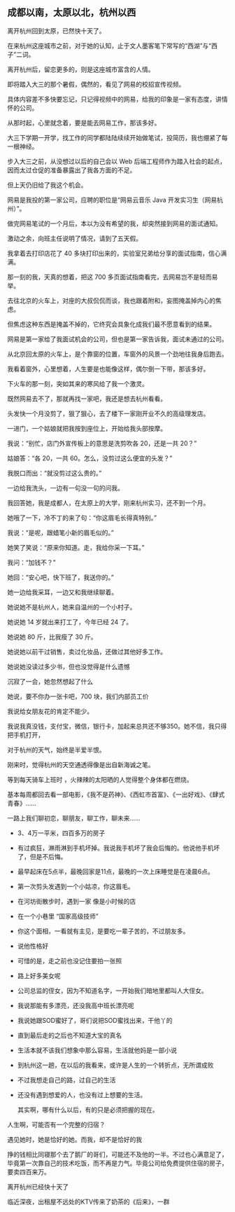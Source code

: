 ## 成都以南，太原以北，杭州以西

离开杭州回到太原，已然快十天了。

在来杭州这座城市之前，对于她的认知，止于文人墨客笔下常写的“西湖”与“西子”二词。

离开杭州后，留恋更多的，则是这座城市富含的人情。

即将踏入大三的那个暑假，偶然的，看见了网易的校招宣传视频。

具体内容差不多快要忘记，只记得视频中的网易，给我的印象是一家有态度，讲情怀的公司。

从那时起，心里就念着，要是能去网易工作，那该多好。

大三下学期一开学，找工作的同学都陆陆续续开始做笔试，投简历，我也绷紧了每一根神经。

步入大三之前，从没想过以后的自己会以 Web 后端工程师作为踏入社会的起点，因而太过仓促的准备暴露出了我各方面的不足。

但上天仍旧给了我这个机会。

网易是我投的第一家公司，应聘的职位是“网易云音乐 Java 开发实习生（网易杭州）”。

做完网易笔试的一个月后，本以为没有希望的我，却突然接到网易的面试通知。

激动之余，向班主任说明了情况，请到了五天假。

我拿着去打印店花了 40 多块打印出来的，实验室兄弟给分享的面试指南，信心满满。

那一刻的我，天真的想着，把这 700 多页面试指南看完，去网易岂不是轻而易举。

去往北京的火车上，对座的大叔侃侃而谈，我也跟着附和，妄图掩盖掉内心的焦虑。

但焦虑这种东西是掩盖不掉的，它终究会具象化成我们最不愿意看到的结果。

网易是第一家给了我面试机会的公司，但也是第一家告诉我，面试未通过的公司。

从北京回太原的火车上，是个靠窗的位置，车窗外的风景一个劲地往我身后跑去。

我看着窗外，心里想着，人生要是也能像这样，偶尔倒一下带，那该多好。

下火车的那一刻，突如其来的寒风给了我一个激灵。

既然网易去不了，那就再找一家吧，我还是想去杭州看看。



头发快一个月没剪了，狠了狠心，去了楼下一家刚开业不久的高级理发店。

一进门，一个姑娘就把我按到座位上，开始给我头部按摩。

我说：“别忙，店门外宣传板上的意思是洗剪吹各 20，还是一共 20？”

姑娘答：“各 20，一共 60。怎么，没剪过这么便宜的头发？”

我脱口而出：“就没剪过这么贵的。”

一边给我洗头，一边有一句没一句的问我。

我回答她，我是成都人，在太原上的大学，刚来杭州实习，还不到一个月。

她哦了一下，冷不丁的来了句：“你这眉毛长得真特别。”

我说：“是呢，跟蜡笔小新的眉毛似的。”

她笑了笑说：“原来你知道。走，我给你采一下耳。”

我问：“加钱不？”

她回：“安心吧，快下班了，我送你的。”

她一边给我采耳，一边又和我继续聊着。

她说她不是杭州人，她来自温州的一个小村子。

她说她 14 岁就出来打工了，今年已经 24 了。

她说她 80 斤，比我瘦了 30 斤。

她说她以前干过销售，卖过化妆品，还做过其他好多工作。

她说她没读过多少书，但也没觉得是什么遗憾

沉寂了一会，她忽然想起了什么

她说，要不你办一张卡吧，700 块，我们内部员工价

我说给女朋友花的肯定不能少。

我说我真没钱，支付宝，微信，银行卡，加起来总共还不够350。她不信，我只得把手机打开，



对于杭州的天气，始终是半爱半恨。

刚来时，觉得杭州的天空通透得像是出自新海诚之笔。

等到每天骑车上班时 ，火辣辣的太阳晒的人觉得整个身体都在燃烧。



基本每周都回去看一部电影，《我不是药神》、《西虹市首富》、《一出好戏》、《肆式青春》……



一路上我们聊初恋，聊朋友，聊工作，聊未来……

+ 3、4万一平米，四百多万的房子

+ 有过疯狂，淋雨淋到手机坏掉。我说我手机坏了我会后悔的。他说他手机坏了，但是不后悔。

+ 最早起床在5点半，最晚回家是11点，最晚的一次上床睡觉是在凌晨6点。

+ 第一次剪头发遇到一个小姑凉，你这眉毛。

+ 在河坊街散步时，遇到一家 像是小时候的店

+ 在一个小巷里 “国家高级技师”

+ 你这个面相，一看就有主见，是要吃一辈子苦的，不过朋友多。

+ 说他性格好

+ 可惜的是，走之前也没记住要拍一张照

+ 路上好多美女呢

+ 公司总监的侄女，因为不知道名字，一开始我们暗地里都叫人大侄女。

+ 我说那能有多漂亮，还没我高中班长漂亮呢

+ 我说她跟SOD蜜好了，哥们说把SOD蜜找出来，干他丫的

+ 直到最后走的之后也不知道大宝的真名

+ 生活本就不该我们想象中那么容易，生活就他妈是一部小说

+ 到杭州这一趟，在以后的我看来，或许是人生的一个转折点，无所谓成败

+ 不过我想走自己的路，过自己的生活

+ 还没有遇到想爱的人，也没有过上想要的生活。

  其实啊，哪有什么以后，有的只是必须把握的现在。

人生啊，可能否有一个完整的归宿？

遇见她时，她是恰好的她。而我，却不是恰好的我

挣的钱相比同寝那个去了鹅厂的哥们，可能还不及他的一半。不过也心满意足了，毕竟第一次靠自己的技术吃饭，而不再是力气。毕竟公司给免费提供住宿的房子，要卖四百来万。

离开杭州已经快十天了



临近深夜，出租屋不远处的KTV传来了奶茶的《后来》，一群